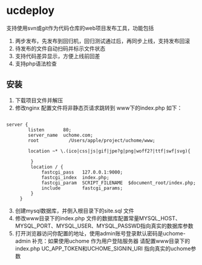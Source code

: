 # ucdeploy
支持使用svn或git作为代码仓库的web项目发布工具，功能包括
1. 两步发布，先发布到回归机，回归测试通过后，再同步上线，支持发布回滚
2. 待发布的文件自动扫码并标示文件状态
3. 支持代码差异显示，方便上线前回差
4. 支持php语法检查

## 安装
1. 下载项目文件并解压
2. 修改nginx 配置文件将非静态页请求跳转到 www下的index.php 如下：
<pre><code>
server {
        listen       80;
        server_name  uchome.com;
        root           /Users/apple/project/uchome/www;

        location ~* \.(ico|css|js|gif|jpe?g|png|woff2?|ttf|swf|svg){

         }
         location / {
             fastcgi_pass   127.0.0.1:9000;
             fastcgi_index  index.php;
             fastcgi_param  SCRIPT_FILENAME  $document_root/index.php;
             include        fastcgi_params;
         }
     }
</code></pre>
3. 创建mysql数据库，并倒入根目录下的site.sql 文件
4. 修改www目录下的index.php 文件的数据库配置常量MYSQL_HOST、MYSQL_PORT、MYSQL_USER、MYSQL_PASSWD指向真实的数据库参数
5. 打开浏览器访问你配置的地址，使用admin账号登录默认密码是uchome-admin
补充：如果使用uchome 作为用户登陆服务器 请配置www目录下的index.php UC_APP_TOKEN和UCHOME_SIGNIN_URI 指向真实的uchome参数
